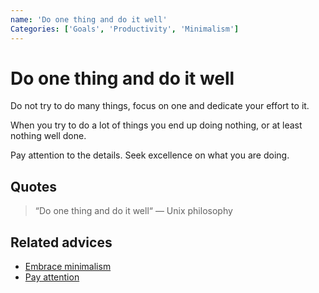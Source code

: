 ```yaml
---
name: 'Do one thing and do it well'
Categories: ['Goals', 'Productivity', 'Minimalism']
---
```

# Do one thing and do it well

Do not try to do many things, focus on one and dedicate your effort to it.

When you try to do a lot of things you end up doing nothing, or at least nothing well done.

Pay attention to the details. Seek excellence on what you are doing.

## Quotes

> “Do one thing and do it well“ — Unix philosophy

## Related advices

- [Embrace minimalism](../Embrace%20minimalism/index.md)
- [Pay attention](../Pay%20attention/index.md)